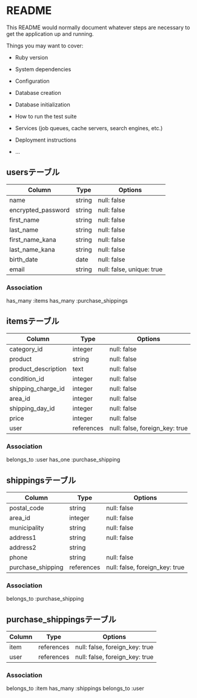 # README

This README would normally document whatever steps are necessary to get the
application up and running.

Things you may want to cover:

* Ruby version

* System dependencies

* Configuration

* Database creation

* Database initialization

* How to run the test suite

* Services (job queues, cache servers, search engines, etc.)

* Deployment instructions

* ...

## usersテーブル

| Column              | Type       | Options                        |
| ------------------- | ---------- | ------------------------------ |
| name                | string     | null: false                    |
| encrypted_password  | string     | null: false                    |
| first_name          | string     | null: false                    |
| last_name           | string     | null: false                    |
| first_name_kana     | string     | null: false                    |
| last_name_kana      | string     | null: false                    |
| birth_date          | date       | null: false                    |
| email               | string     | null: false, unique: true      |

### Association
has_many :items
has_many :purchase_shippings


## itemsテーブル
| Column              | Type       | Options                        |
| ------------------- | ---------- | ------------------------------ |
| category_id         | integer    | null: false                    |
| product             | string     | null: false                    |
| product_description | text       | null: false                    |
| condition_id        | integer    | null: false                    |
| shipping_charge_id  | integer    | null: false                    |
| area_id             | integer    | null: false                    |
| shipping_day_id     | integer    | null: false                    |
| price               | integer    | null: false                    |
| user                | references | null: false, foreign_key: true |

### Association
belongs_to :user
has_one    :purchase_shipping


## shippingsテーブル
| Column              | Type       | Options                        |
| ------------------- | ---------- | ------------------------------ |
| postal_code         | string     | null: false                    |
| area_id             | integer    | null: false                    |
| municipality        | string     | null: false                    |
| address1            | string     | null: false                    |
| address2            | string     |                                |
| phone               | string     | null: false                    |
| purchase_shipping   | references | null: false, foreign_key: true |

### Association
belongs_to :purchase_shipping


## purchase_shippingsテーブル
| Column              | Type       | Options                        |
| ------------------- | ---------- | ------------------------------ |
| item                | references | null: false, foreign_key: true |
| user                | references | null: false, foreign_key: true |

### Association
belongs_to :item
has_many :shippings
belongs_to :user
